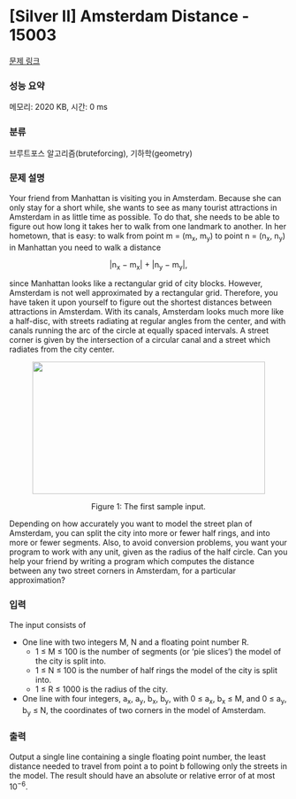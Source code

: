 # [Silver II] Amsterdam Distance - 15003 

[문제 링크](https://www.acmicpc.net/problem/15003) 

### 성능 요약

메모리: 2020 KB, 시간: 0 ms

### 분류

브루트포스 알고리즘(bruteforcing), 기하학(geometry)

### 문제 설명

<p>Your friend from Manhattan is visiting you in Amsterdam. Because she can only stay for a short while, she wants to see as many tourist attractions in Amsterdam in as little time as possible. To do that, she needs to be able to figure out how long it takes her to walk from one landmark to another. In her hometown, that is easy: to walk from point m = (m<sub>x</sub>, m<sub>y</sub>) to point n = (n<sub>x</sub>, n<sub>y</sub>) in Manhattan you need to walk a distance</p>

<p style="text-align: center;">|n<sub>x</sub> − m<sub>x</sub>| + |n<sub>y</sub> − m<sub>y</sub>|,</p>

<p>since Manhattan looks like a rectangular grid of city blocks. However, Amsterdam is not well approximated by a rectangular grid. Therefore, you have taken it upon yourself to figure out the shortest distances between attractions in Amsterdam. With its canals, Amsterdam looks much more like a half-disc, with streets radiating at regular angles from the center, and with canals running the arc of the circle at equally spaced intervals. A street corner is given by the intersection of a circular canal and a street which radiates from the city center.</p>

<p style="text-align: center;"><img alt="" src="https://onlinejudgeimages.s3-ap-northeast-1.amazonaws.com/problem/15003/1.png" style="height:239px; width:421px"></p>

<p style="text-align: center;">Figure 1: The first sample input.</p>

<p>Depending on how accurately you want to model the street plan of Amsterdam, you can split the city into more or fewer half rings, and into more or fewer segments. Also, to avoid conversion problems, you want your program to work with any unit, given as the radius of the half circle. Can you help your friend by writing a program which computes the distance between any two street corners in Amsterdam, for a particular approximation?</p>

### 입력 

 <p>The input consists of</p>

<ul>
	<li>One line with two integers M, N and a floating point number R.
	<ul>
		<li>1 ≤ M ≤ 100 is the number of segments (or ‘pie slices’) the model of the city is split into.</li>
		<li>1 ≤ N ≤ 100 is the number of half rings the model of the city is split into.</li>
		<li>1 ≤ R ≤ 1000 is the radius of the city.</li>
	</ul>
	</li>
	<li>One line with four integers, a<sub>x</sub>, a<sub>y</sub>, b<sub>x</sub>, b<sub>y</sub>, with 0 ≤ a<sub>x</sub>, b<sub>x</sub> ≤ M, and 0 ≤ a<sub>y</sub>, b<sub>y</sub> ≤ N, the coordinates of two corners in the model of Amsterdam.</li>
</ul>

### 출력 

 <p>Output a single line containing a single floating point number, the least distance needed to travel from point a to point b following only the streets in the model. The result should have an absolute or relative error of at most 10<sup>−6</sup>.</p>

